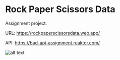# Rock Paper Scissors Data

Assignment project.

URL: https://rockpaperscissorsdata.web.app/

API: https://bad-api-assignment.reaktor.com/

![alt text](https://github.com/Vrezerino/Reaktor_assignment_RPS/blob/main/public/usage.gif?raw=true)
